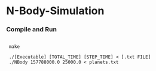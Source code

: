 # N-Body-Simulation

### Compile and Run

```
 
 make
 
 ./[Executable] [TOTAL_TIME] [STEP_TIME] < [.txt FILE]
 ./NBody 157788000.0 25000.0 < planets.txt 
 
 ```
